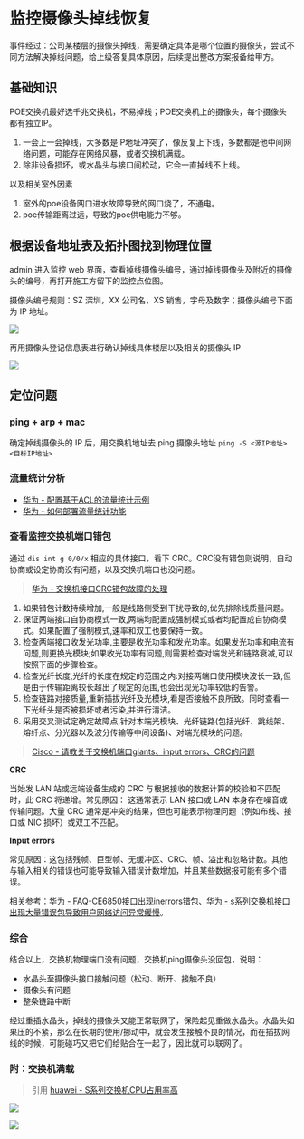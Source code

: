 # 监控摄像头掉线恢复

事件经过：公司某楼层的摄像头掉线，需要确定具体是哪个位置的摄像头，尝试不同方法解决掉线问题，给上级答复具体原因，后续提出整改方案报备给甲方。

## 基础知识

POE交换机最好选千兆交换机，不易掉线；POE交换机上的摄像头，每个摄像头都有独立IP。

1. 一会上一会掉线，大多数是IP地址冲突了，像反复上下线，多数都是他中间网络问题，可能存在网络风暴，或者交换机满载。
2. 除非设备损坏，或水晶头与接口间松动，它会一直掉线不上线。

以及相关室外因素

1. 室外的poe设备网口进水故障导致的网口烧了，不通电。
2. poe传输距离过远，导致的poe供电能力不够。

## 根据设备地址表及拓扑图找到物理位置

admin 进入监控 web 界面，查看掉线摄像头编号，通过掉线摄像头及附近的摄像头的编号，再打开施工方留下的监控点位图。

摄像头编号规则：SZ 深圳，XX 公司名，XS 销售，字母及数字；摄像头编号下面为 IP 地址。

![ ](https://cdn.sa.net/2024/10/12/I9VyAiSZnd3fmck.png)

再用摄像头登记信息表进行确认掉线具体楼层以及相关的摄像头 IP

![ ](https://cdn.sa.net/2024/10/12/Z6qGEY9ABMfniQt.png)


## 定位问题

### ping + arp + mac

确定掉线摄像头的 IP 后，用交换机地址去 ping 摄像头地址 `ping -S <源IP地址> <目标IP地址>`




### 流量统计分析

* [华为 - 配置基于ACL的流量统计示例](https://support.huawei.com/enterprise/zh/doc/EDOC1100301664/b46238d5)
* [华为 - 如何部署流量统计功能](https://support.huawei.com/enterprise/zh/doc/EDOC1100087018)


### 查看监控交换机端口错包

通过 `dis int g 0/0/x` 相应的具体接口，看下 CRC。CRC没有错包则说明，自动协商或设定协商没有问题，以及交换机端口也没问题。

> [华为 - 交换机接口CRC错包故障的处理](https://support.huawei.com/enterprise/zh/knowledge/EKB1001714454)

1. 如果错包计数持续增加,一般是线路侧受到干扰导致的,优先排除线质量问题。
2. 保证两端接口自协商模式一致,两端均配置成强制模式或者均配置成自协商模式。如果配置了强制模式,速率和双工也要保持一致。
3. 检查两端接口收发光功率,主要是收光功率和发光功率。如果发光功率和电流有问题,则更换光模块;如果收光功率有问题,则需要检查对端发光和链路衰减,可以按照下面的步骤检查。
4. 检查光纤长度,光纤的长度在规定的范围之内:对接两端口使用模块波长一致,但是由于传输距离较长超出了规定的范围,也会出现光功率较低的告警。
5. 检查链路对接质量,重新插拔光纤及光模块,看是否接触不良所致。同时查看一下光纤头是否被损坏或者污染,并进行清洁。
6. 采用交叉测试定确定故障点,针对本端光模块、光纤链路(包括光纤、跳线架、熔纤点、分光器以及波分传输等中间设备)、对端光模块的问题。

> [Cisco - 请教关于交换机端口giants、input errors、CRC的问题](https://community.cisco.com/t5/%E4%BA%A4%E6%8D%A2%E8%AE%A8%E8%AE%BA%E5%8C%BA/%E8%AF%B7%E6%95%99%E5%85%B3%E4%BA%8E%E4%BA%A4%E6%8D%A2%E6%9C%BA%E7%AB%AF%E5%8F%A3giants-input-errors-crc%E7%9A%84%E9%97%AE%E9%A2%98/td-p/4359015)

**CRC**

当始发 LAN 站或远端设备生成的 CRC 与根据接收的数据计算的校验和不匹配时，此 CRC 将递增。常见原因： 这通常表示 LAN 接口或 LAN 本身存在噪音或传输问题。大量 CRC 通常是冲突的结果，但也可能表示物理问题（例如布线、接口或 NIC 损坏）或双工不匹配。

**Input errors**

常见原因：这包括残帧、巨型帧、无缓冲区、CRC、帧、溢出和忽略计数。其他与输入相关的错误也可能导致输入错误计数增加，并且某些数据报可能有多个错误。

相关参考：[华为 - FAQ-CE6850接口出现inerrors错包](https://support.huawei.com/enterprise/zh/knowledge/EKB1001809466)、[华为 - s系列交换机接口出现大量错误包导致用户网络访问异常缓慢](https://support.huawei.com/enterprise/zh/knowledge/EKB1000072395)。

### 综合

结合以上，交换机物理端口没有问题，交换机ping摄像头没回包，说明：

* 水晶头至摄像头接口接触问题（松动、断开、接触不良）
* 摄像头有问题
* 整条链路中断

经过重插水晶头，掉线的摄像头又能正常联网了，保险起见重做水晶头。水晶头如果压的不紧，那么在长期的使用/挪动中，就会发生接触不良的情况，而在插拔网线的时候，可能碰巧又把它们给贴合在一起了，因此就可以联网了。

### 附：交换机满载

> 引用 [huawei - S系列交换机CPU占用率高](https://support.huawei.com/enterprise/zh/doc/EDOC1100088139)

![](https://download.huawei.com/mdl/image/download?uuid=d763bc5598484559a89dc88e27635be5)

![](https://download.huawei.com/mdl/image/download?uuid=8e2f25bc08df47f28f96fac46c4bf5f5)